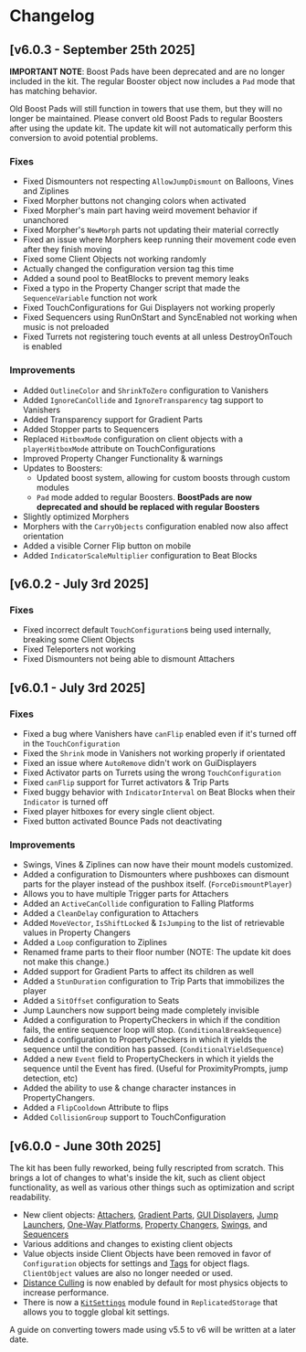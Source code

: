 # Changelog

## [v6.0.3 - September 25th 2025]

**IMPORTANT NOTE**: Boost Pads have been deprecated and are no longer included in the kit.
The regular Booster object now includes a `Pad` mode that has matching behavior.

Old Boost Pads will still function in towers that use them, but they will no longer be maintained.
Please convert old Boost Pads to regular Boosters after using the update kit.
The update kit will not automatically perform this conversion to avoid potential problems.

### Fixes
- Fixed Dismounters not respecting `AllowJumpDismount` on Balloons, Vines and 
    Ziplines
- Fixed Morpher buttons not changing colors when activated
- Fixed Morpher's main part having weird movement behavior if unanchored
- Fixed Morpher's `NewMorph` parts not updating their material correctly
- Fixed an issue where Morphers keep running their movement code even after
	they finish moving
- Fixed some Client Objects not working randomly
- Actually changed the configuration version tag this time
- Added a sound pool to BeatBlocks to prevent memory leaks
- Fixed a typo in the Property Changer script that made the `SequenceVariable`
	function not work
- Fixed TouchConfigurations for Gui Displayers not working properly
- Fixed Sequencers using RunOnStart and SyncEnabled not working when music is
	not preloaded
- Fixed Turrets not registering touch events at all unless DestroyOnTouch is
	enabled

### Improvements
- Added `OutlineColor` and `ShrinkToZero` configuration to Vanishers
- Added `IgnoreCanCollide` and `IgnoreTransparency` tag support to Vanishers
- Added Transparency support for Gradient Parts
- Added Stopper parts to Sequencers
- Replaced `HitboxMode` configuration on client objects with a
	`playerHitboxMode` attribute on TouchConfigurations
- Improved Property Changer Functionality & warnings
- Updates to Boosters:
	- Updated boost system, allowing for custom boosts through custom modules
	- `Pad` mode added to regular Boosters. **BoostPads are now deprecated and
	should be replaced with regular Boosters**
- Slightly optimized Morphers
- Morphers with the `CarryObjects` configuration enabled now also affect
	orientation
- Added a visible Corner Flip button on mobile
- Added `IndicatorScaleMultiplier` configuration to Beat Blocks

## [v6.0.2 - July 3rd 2025]

### Fixes

* Fixed incorrect default `TouchConfiguration`s being used internally, breaking some Client Objects
* Fixed Teleporters not working
* Fixed Dismounters not being able to dismount Attachers

## [v6.0.1 - July 3rd 2025]

### Fixes

* Fixed a bug where Vanishers have `canFlip` enabled even if it's turned off in
    the `TouchConfiguration`
* Fixed the `Shrink` mode in Vanishers not working properly if orientated
* Fixed an issue where `AutoRemove` didn't work on GuiDisplayers
* Fixed Activator parts on Turrets using the wrong `TouchConfiguration`
* Fixed `canFlip` support for Turret activators & Trip Parts
* Fixed buggy behavior with `IndicatorInterval` on Beat Blocks when their `Indicator`
    is turned off
* Fixed player hitboxes for every single client object.
* Fixed button activated Bounce Pads not deactivating

### Improvements

* Swings, Vines & Ziplines can now have their mount models customized.
* Added a configuration to Dismounters where pushboxes can dismount parts for
    the player instead of the pushbox itself. (`ForceDismountPlayer`)
* Allows you to have multiple Trigger parts for Attachers
* Added an `ActiveCanCollide` configuration to Falling Platforms
* Added a `CleanDelay` configuration to Attachers
* Added `MoveVector`, `IsShiftLocked` & `IsJumping` to the list of retrievable values
    in Property Changers
* Added a `Loop` configuration to Ziplines
* Renamed frame parts to their floor number
    (NOTE: The update kit does not make this change.)
* Added support for Gradient Parts to affect its children as well
* Added a `StunDuration` configuration to Trip Parts that immobilizes the player
* Added a `SitOffset` configuration to Seats
* Jump Launchers now support being made completely invisible
* Added a configuration to PropertyCheckers in which if the condition fails,
    the entire sequencer loop will stop. (`ConditionalBreakSequence`)
* Added a configuration to PropertyCheckers in which it yields the sequence
    until the condition has passed. (`ConditionalYieldSequence`)
* Added a new `Event` field to PropertyCheckers in which it yields the sequence
    until the Event has fired. (Useful for ProximityPrompts, jump detection, etc)
* Added the ability to use & change character instances in PropertyChangers.
* Added a `FlipCooldown` Attribute to flips
* Added `CollisionGroup` support to TouchConfiguration

## [v6.0.0 - June 30th 2025]

The kit has been fully reworked, being fully rescripted from scratch. This brings a lot of changes to what's inside the kit, such as client object functionality, as well as various other things such as optimization and script readability.

* New client objects:
[Attachers](https://etohgame.github.io/kit/docs/client-objects/attachers),
[Gradient Parts](https://etohgame.github.io/kit/docs/client-objects/gradient-parts),
[GUI Displayers](https://etohgame.github.io/kit/docs/client-objects/gui-displayers),
[Jump Launchers](https://etohgame.github.io/kit/docs/client-objects/jump-launchers),
[One-Way Platforms](https://etohgame.github.io/kit/docs/client-objects/one-way-platforms),
[Property Changers](https://etohgame.github.io/kit/docs/client-objects/property-changers),
[Swings](https://etohgame.github.io/kit/docs/client-objects/swings),
and [Sequencers](https://etohgame.github.io/kit/docs/client-objects/sequencers)
* Various additions and changes to existing client objects
* Value objects inside Client Objects have been removed in favor of `Configuration` objects for settings and [Tags](https://etohgame.github.io/kit/docs/misc#object-tags) for object flags. `ClientObject` values are also no longer needed or used.
* [Distance Culling](https://etohgame.github.io/kit/docs/client-objects/distance-culling) is now enabled by default for most physics objects to increase performance.
* There is now a [`KitSettings`](https://etohgame.github.io/kit/docs/misc#kit-settings) module found in `ReplicatedStorage` that allows you to toggle global kit settings.

A guide on converting towers made using v5.5 to v6 will be written at a later date.